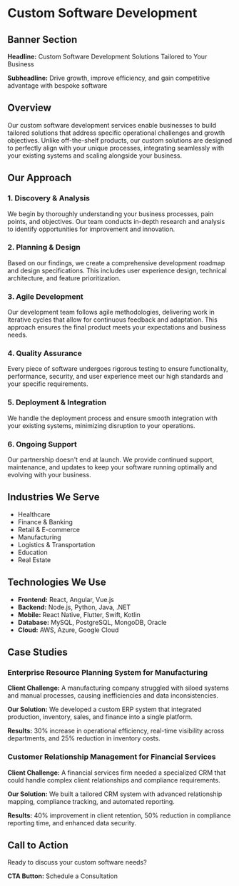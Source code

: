 # Custom Software Development

## Banner Section
**Headline:** Custom Software Development Solutions Tailored to Your Business

**Subheadline:** Drive growth, improve efficiency, and gain competitive advantage with bespoke software

## Overview
Our custom software development services enable businesses to build tailored solutions that address specific operational challenges and growth objectives. Unlike off-the-shelf products, our custom solutions are designed to perfectly align with your unique processes, integrating seamlessly with your existing systems and scaling alongside your business.

## Our Approach

### 1. Discovery & Analysis
We begin by thoroughly understanding your business processes, pain points, and objectives. Our team conducts in-depth research and analysis to identify opportunities for improvement and innovation.

### 2. Planning & Design
Based on our findings, we create a comprehensive development roadmap and design specifications. This includes user experience design, technical architecture, and feature prioritization.

### 3. Agile Development
Our development team follows agile methodologies, delivering work in iterative cycles that allow for continuous feedback and adaptation. This approach ensures the final product meets your expectations and business needs.

### 4. Quality Assurance
Every piece of software undergoes rigorous testing to ensure functionality, performance, security, and user experience meet our high standards and your specific requirements.

### 5. Deployment & Integration
We handle the deployment process and ensure smooth integration with your existing systems, minimizing disruption to your operations.

### 6. Ongoing Support
Our partnership doesn't end at launch. We provide continued support, maintenance, and updates to keep your software running optimally and evolving with your business.

## Industries We Serve
- Healthcare
- Finance & Banking
- Retail & E-commerce
- Manufacturing
- Logistics & Transportation
- Education
- Real Estate

## Technologies We Use
- **Frontend:** React, Angular, Vue.js
- **Backend:** Node.js, Python, Java, .NET
- **Mobile:** React Native, Flutter, Swift, Kotlin
- **Database:** MySQL, PostgreSQL, MongoDB, Oracle
- **Cloud:** AWS, Azure, Google Cloud

## Case Studies

### Enterprise Resource Planning System for Manufacturing
**Client Challenge:** A manufacturing company struggled with siloed systems and manual processes, causing inefficiencies and data inconsistencies.

**Our Solution:** We developed a custom ERP system that integrated production, inventory, sales, and finance into a single platform.

**Results:** 30% increase in operational efficiency, real-time visibility across departments, and 25% reduction in inventory costs.

### Customer Relationship Management for Financial Services
**Client Challenge:** A financial services firm needed a specialized CRM that could handle complex client relationships and compliance requirements.

**Our Solution:** We built a tailored CRM system with advanced relationship mapping, compliance tracking, and automated reporting.

**Results:** 40% improvement in client retention, 50% reduction in compliance reporting time, and enhanced data security.

## Call to Action
Ready to discuss your custom software needs?

**CTA Button:** Schedule a Consultation 
